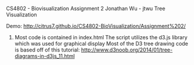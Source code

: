 CS4802 - Biovisualization
Assignment 2
Jonathan Wu - jtwu
Tree Visualization

Demo: http://citrus7.github.io/CS4802-BioVisualization/Assignment%202/

1.  Most code is contained in index.html
	The script utilizes the d3.js library which was used for graphical display
	Most of the D3 tree drawing code is based off of this tutorial: http://www.d3noob.org/2014/01/tree-diagrams-in-d3js_11.html